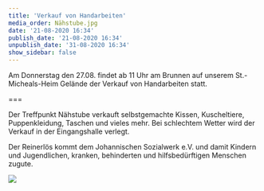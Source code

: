 ```yaml
---
title: 'Verkauf von Handarbeiten'
media_order: Nähstube.jpg
date: '21-08-2020 16:34'
publish_date: '21-08-2020 16:34'
unpublish_date: '31-08-2020 16:34'
show_sidebar: false
---
```


Am Donnerstag den 27.08. findet ab 11 Uhr am Brunnen auf unserem St.-Micheals-Heim Gelände der Verkauf von Handarbeiten statt.

===


Der Treffpunkt Nähstube verkauft selbstgemachte Kissen, Kuscheltiere, Puppenkleidung, Taschen und vieles mehr.
Bei schlechtem Wetter wird der Verkauf in der Eingangshalle verlegt.

Der Reinerlös kommt dem Johannischen Sozialwerk e.V. und damit Kindern und Jugendlichen, kranken, behinderten und hilfsbedürftigen Menschen zugute.

![](N%C3%A4hstube%20ganz.jpg)
